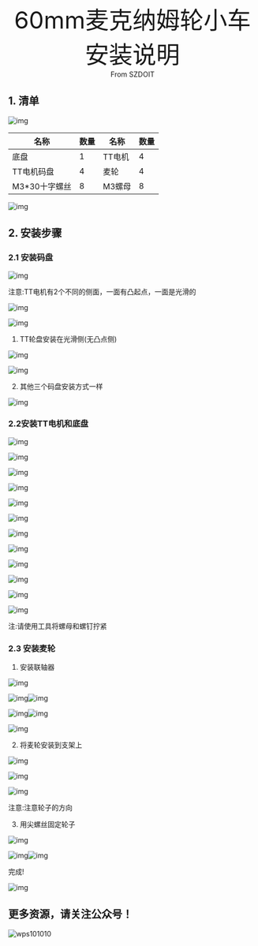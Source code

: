 <center><font size=10> 60mm麦克纳姆轮小车安装说明 </center></font>
<center> From SZDOIT</center>



## 1. 清单

![img](wps28.jpg) 

| 名称          | 数量 | 名称   | 数量 |
| ------------- | ---- | ------ | ---- |
| 底盘          | 1    | TT电机 | 4    |
| TT电机码盘    | 4    | 麦轮   | 4    |
| M3*30十字螺丝 | 8    | M3螺母 | 8    |

![img](wps29.jpg) 

## 2. 安装步骤

### 2.1 安装码盘

![img](wps30.jpg) 

注意:TT电机有2个不同的侧面，一面有凸起点，一面是光滑的

![img](wps31.jpg) 

![img](wps32.jpg) 

1) TT轮盘安装在光滑侧(无凸点侧)

![img](wps33.jpg) 

![img](wps34.jpg) 

2) 其他三个码盘安装方式一样

![img](wps35.jpg) 

### 2.2安装TT电机和底盘

![img](wps36.jpg) 

![img](wps37.jpg) 

![img](wps38.jpg) 

![img](wps39.jpg) 

![img](wps40.jpg) 

![img](wps41.jpg) 

![img](wps42.jpg) 

![img](wps43.jpg) 

![img](wps44.jpg) 

![img](wps45.jpg) 

![img](wps46.jpg) 

![img](wps47.jpg) 

注:请使用工具将螺母和螺钉拧紧

### 2.3 安装麦轮

1) 安装联轴器

![img](wps48.jpg) 

![img](wps49.jpg)![img](wps50.jpg) 

![img](wps51.jpg)![img](wps52.jpg) 

![img](wps53.jpg) 

2) 将麦轮安装到支架上

![img](wps54.jpg) 

![img](wps55.jpg) 

![img](wps56.jpg) 

注意:注意轮子的方向

3) 用尖螺丝固定轮子

![img](wps57.jpg) 

![img](wps58.jpg)![img](wps59.jpg) 

完成!

![img](wps60.jpg) 

## 更多资源，请关注公众号！

![wps101010](wps101010.png)